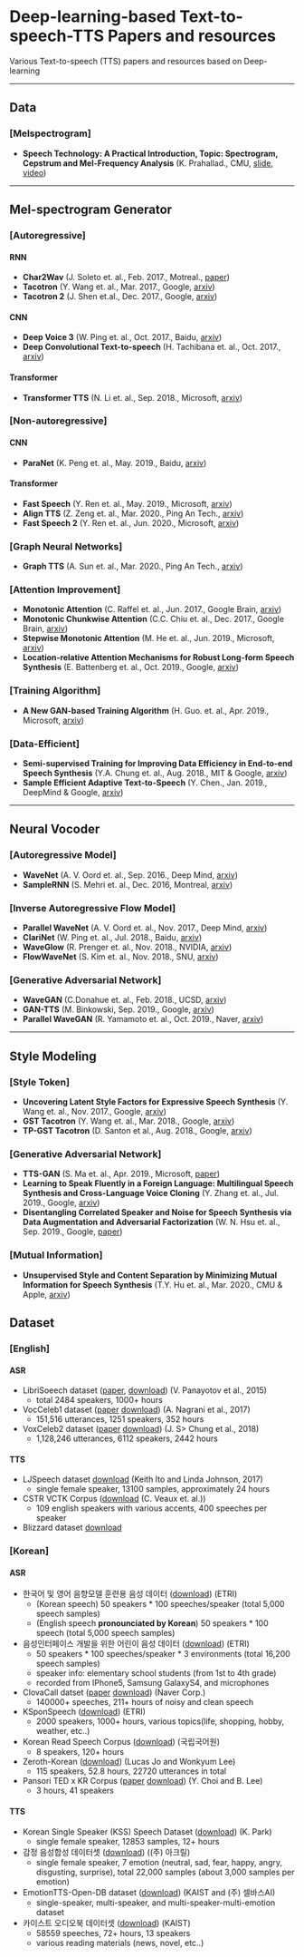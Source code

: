 # Deep-learning-based Text-to-speech-TTS Papers and resources 
Various Text-to-speech (TTS) papers and resources based on Deep-learning


----
## Data

### [Melspectrogram]
* **Speech Technology: A Practical Introduction, Topic: Spectrogram, Cepstrum and Mel-Frequency Analysis** (K. Prahallad., CMU, [slide](http://www.speech.cs.cmu.edu/15-492/slides/03_mfcc.pdf), [video](https://archive.org/details/SpectrogramCepstrumAndMel-frequency_636522))

----
## Mel-spectrogram Generator

### [Autoregressive]

#### **RNN**

* **Char2Wav** (J. Soleto et. al., Feb. 2017., Motreal., [paper](https://mila.quebec/wp-content/uploads/2017/02/end-end-speech.pdf))
* **Tacotron** (Y. Wang et. al., Mar. 2017., Google, [arxiv](https://arxiv.org/pdf/1703.10135.pdf))
* **Tacotron 2** (J. Shen et.al., Dec. 2017., Google, [arxiv](https://arxiv.org/pdf/1712.05884.pdf))



#### **CNN**
* **Deep Voice 3** (W. Ping et. al., Oct. 2017., Baidu, [arxiv](https://arxiv.org/pdf/1710.07654.pdf))
* **Deep Convolutional Text-to-speech** (H. Tachibana et. al., Oct. 2017., [arxiv](https://arxiv.org/pdf/1710.08969.pdf))



#### **Transformer**
* **Transformer TTS** (N. Li et. al., Sep. 2018., Microsoft, [arxiv](https://arxiv.org/pdf/1809.08895.pdf))


### [Non-autoregressive]
#### **CNN**
* **ParaNet** (K. Peng et. al., May. 2019., Baidu, [arxiv](https://arxiv.org/pdf/1905.08459.pdf))

#### **Transformer**
* **Fast Speech** (Y. Ren et. al., May. 2019., Microsoft, [arxiv](https://arxiv.org/pdf/1905.09263.pdf))
* **Align TTS** (Z. Zeng et. al., Mar. 2020., Ping An Tech., [arxiv](https://arxiv.org/pdf/2003.01950.pdf))
* **Fast Speech 2** (Y. Ren et. al., Jun. 2020., Microsoft, [arxiv](https://arxiv.org/pdf/2006.04558.pdf))

### [Graph Neural Networks]
* **Graph TTS** (A. Sun et. al., Mar. 2020., Ping An Tech., [arxiv](https://arxiv.org/pdf/2003.01924.pdf))


### [Attention Improvement]
* **Monotonic Attention** (C. Raffel et. al., Jun. 2017., Google Brain, [arxiv](https://arxiv.org/pdf/1704.00784.pdf))
* **Monotonic Chunkwise Attention** (C.C. Chiu et. al., Dec. 2017., Google Brain, [arxiv](https://arxiv.org/pdf/1712.05382.pdf))
* **Stepwise Monotonic Attention** (M. He et. al., Jun. 2019., Microsoft, [arxiv](https://arxiv.org/pdf/1906.00672.pdf)) 
* **Location-relative Attention Mechanisms for Robust Long-form Speech Synthesis** (E. Battenberg et. al., Oct. 2019., Google, [arxiv](https://arxiv.org/pdf/1910.10288.pdf)) 


### [Training Algorithm]
* **A New GAN-based Training Algorithm** (H. Guo. et. al., Apr. 2019., Microsoft, [arxiv](https://arxiv.org/pdf/1904.04775.pdf))


### [Data-Efficient]
* **Semi-supervised Training for Improving Data Efficiency in End-to-end Speech Synthesis** (Y.A. Chung et. al., Aug. 2018., MIT & Google, [arxiv](https://arxiv.org/pdf/1808.10128.pdf))
* **Sample Efficient Adaptive Text-to-Speech** (Y. Chen., Jan. 2019., DeepMind & Google, [arxiv](https://arxiv.org/pdf/1809.10460.pdf))


----
## Neural Vocoder
### [Autoregressive Model]

* **WaveNet** (A. V. Oord et. al., Sep. 2016., Deep Mind, [arxiv](https://arxiv.org/pdf/1609.03499.pdf))
* **SampleRNN** (S. Mehri et. al., Dec. 2016, Montreal, [arxiv](https://arxiv.org/pdf/1612.07837.pdf))

### [Inverse Autoregressive Flow Model]
* **Parallel WaveNet** (A. V. Oord et. al., Nov. 2017., Deep Mind, [arxiv](https://arxiv.org/pdf/1711.10433.pdf))
* **ClariNet** (W. Ping et. al., Jul. 2018., Baidu, [arxiv](https://arxiv.org/pdf/1807.07281.pdf))
* **WaveGlow** (R. Prenger et. al., Nov. 2018., NVIDIA, [arxiv](https://arxiv.org/pdf/1811.00002.pdf))
* **FlowWaveNet** (S. Kim et. al., Nov. 2018., SNU, [arxiv](https://arxiv.org/pdf/1811.02155.pdf))


### [Generative Adversarial Network]
* **WaveGAN** (C.Donahue et. al., Feb. 2018., UCSD, [arxiv](https://arxiv.org/pdf/1802.04208.pdf))
* **GAN-TTS** (M. Binkowski, Sep. 2019., Google, [arxiv](https://openreview.net/pdf?id=r1gfQgSFDr))
* **Parallel WaveGAN** (R. Yamamoto et. al., Oct. 2019., Naver, [arxiv](https://arxiv.org/pdf/1910.11480.pdf))
---

## Style Modeling
### [Style Token]
* **Uncovering Latent Style Factors for Expressive Speech Synthesis** (Y. Wang et. al., Nov. 2017., Google, [arxiv](https://arxiv.org/pdf/1711.00520.pdf))
* **GST Tacotron** (Y. Wang et. al., Mar. 2018., Google, [arxiv](https://arxiv.org/pdf/1803.09017.pdf))
* **TP-GST Tacotron** (D. Santon et al., Aug. 2018., Google, [arxiv](https://arxiv.org/pdf/1808.01410.pdf))


### [Generative Adversarial Network]
* **TTS-GAN** (S. Ma et. al., Apr. 2019., Microsoft, [paper](https://openreview.net/pdf?id=ByzcS3AcYX))
* **Learning to Speak Fluently in a Foreign Language: Multilingual Speech Synthesis and Cross-Language Voice Cloning** (Y. Zhang et. al., Jul. 2019., Google, [arxiv](https://arxiv.org/pdf/1907.04448.pdf)) 
* **Disentangling Correlated Speaker and Noise for Speech Synthesis via Data Augmentation and Adversarial Factorization** (W. N. Hsu et. al., Sep. 2019., Google, [paper](https://openreview.net/pdf?id=Bkg9ZeBB37))
### [Mutual Information]
* **Unsupervised Style and Content Separation by Minimizing Mutual Information for Speech Synthesis**  (T.Y. Hu et. al., Mar. 2020., CMU & Apple, [arxiv](https://arxiv.org/pdf/2003.06227.pdf))



## Dataset
### [English]

#### **ASR**
  * LibriSoeech dataset ([paper](http://www.danielpovey.com/files/2015_icassp_librispeech.pdf), [download](https://www.openslr.org/12)) (V. Panayotov et al., 2015)
    - total 2484 speakers, 1000+ hours
  * VocCeleb1 dataset ([paper](https://www.robots.ox.ac.uk/~vgg/publications/2017/Nagrani17/nagrani17.pdf) [download](https://www.robots.ox.ac.uk/~vgg/data/voxceleb/)) (A. Nagrani et al., 2017)
    - 151,516 utterances, 1251 speakers, 352 hours
  * VoxCeleb2 dataset ([paper](https://www.robots.ox.ac.uk/~vgg/publications/2018/Chung18a/chung18a.pdf) [download](https://www.robots.ox.ac.uk/~vgg/data/voxceleb/)) (J. S> Chung et al., 2018)
    - 1,128,246 utterances, 6112 speakers, 2442 hours

#### **TTS**
  * LJSpeech dataset [download](https://keithito.com/LJ-Speech-Dataset/) (Keith Ito and Linda Johnson, 2017)
    - single female speaker, 13100 samples, approximately 24 hours
  * CSTR VCTK Corpus ([download](http://www.udialogue.org/download/cstr-vctk-corpus.html) (C. Veaux et. al.))
    - 109 english speakers with various accents, 400 speeches per speaker
  * Blizzard dataset [download](https://www.cstr.ed.ac.uk/projects/blizzard/data.html)


### [Korean]
#### **ASR**
* 한국어 및 영어 음향모델 훈련용 음성 데이터 ([download](https://aiopen.etri.re.kr/service_dataset.php?category=voice)) (ETRI)
  - (Korean speech) 50 speakers * 100 speeches/speaker (total 5,000 speech samples) 
  - (English speech **pronounciated by Korean**) 50 speakers * 100 speech (total 5,000 speech samples)
* 음성인터페이스 개발을 위한 어린이 음성 데이터 ([download](https://aiopen.etri.re.kr/service_dataset.php?category=voice)) (ETRI)
  - 50 speakers * 100 speeches/speaker * 3 environments (total 16,200 speech samples)
  - speaker info: elementary school students (from 1st to 4th grade)
  - recorded from IPhone5, Samsung GalaxyS4, and microphones
* ClovaCall datset ([paper](https://arxiv.org/pdf/2004.09367.pdf) [download](https://github.com/clovaai/ClovaCall)) (Naver Corp.)
  - 140000+ speeches, 211+ hours of noisy and clean speech
* KSponSpeech ([download](https://aihub.or.kr/aidata/105/download)) (ETRI)
  - 2000 speakers, 1000+ hours, various topics(life, shopping, hobby, weather, etc..)
* Korean Read Speech Corpus ([download](https://github.com/homink/speech.ko)) (국립국어원)
  - 8 speakers, 120+ hours
* Zeroth-Korean ([download](http://www.openslr.org/40/)) (Lucas Jo and Wonkyum Lee)
  - 115 speakers, 52.8 hours, 22720 utterances in total
* Pansori TED x KR Corpus ([paper](https://arxiv.org/ftp/arxiv/papers/1812/1812.09798.pdf) [download](https://github.com/yc9701/pansori-tedxkr-corpus)) (Y. Choi and B. Lee) 
  - 3 hours, 41 speakers

#### **TTS**
* Korean Single Speaker (KSS) Speech Dataset ([download](https://www.kaggle.com/bryanpark/korean-single-speaker-speech-dataset)) (K. Park)
  - single female speaker, 12853 samples, 12+ hours
* 감정 음성합성 데이터셋 ([download](https://aihub.or.kr/keti_data_board/expression)) ((주) 아크릴)
  - single female speaker, 7 emotion (neutral, sad, fear, happy, angry, disgusting, surprise), total 22,000 samples (about 3,000 samples per emotion)
* EmotionTTS-Open-DB dataset ([download](https://github.com/emotiontts/emotiontts_open_db/tree/master/Dataset/SpeechCorpus)) (KAIST and (주) 셀바스AI)
  - single-speaker, multi-speaker, and multi-speaker-multi-emotion dataset 
* 카이스트 오디오북 데이터셋 ([download](https://aihub.or.kr/open_data/21292)) (KAIST)
  - 58559 speeches, 72+ hours, 13 speakers
  - various reading materials (news, novel, etc..)
